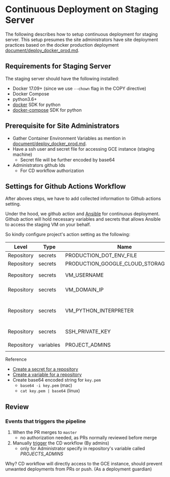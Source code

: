 # Continuous Deployment on Staging Server

The following describes how to setup continuous deployment for staging server. This setup presumes the site administrators have site deployment practices based on the docker production deployment [document/deploy_docker_prod.md](/document/deploy_docker_prod.md).

## Requirements for Staging Server
The staging server should have the following installed:
- Docker 17.09+ (since we use `--chown` flag in the COPY directive)
- Docker Compose
- python3.6+
- [docker](https://pypi.org/project/docker/) SDK for python
- [docker-compose](https://pypi.org/project/docker-compose/) SDK for python


## Prerequisite for Site Administrators
- Gather Container Environment Variables as mention in [document/deploy_docker_prod.md](/document/deploy_docker_prod.md).
- Have a ssh user and secret file for accessing GCE instance (staging machine)
    - Secret file will be further encoded by base64
- Administrators github Ids
    - For CD workflow authorization

## Settings for Github Actions Workflow
After aboves steps, we have to add collected information to Github actions setting.

Under the hood, we github action and [Ansible](https://www.ansible.com/overview/how-ansible-works) for continuous deployment. Github action will hold necessary variables and secrets that allows Ansible to access the staging VM on your behalf.

So kindly configure project's action setting as the following:

| Level  | Type   | Name   | Value (example) | Remarks |
|-----------|------------|---------------|----------|------------|
| Repository | secrets | PRODUCTION_DOT_ENV_FILE | `DATABASE_URL=...`   |   multiline support      |
| Repository | secrets | PRODUCTION_GOOGLE_CLOUD_STORAGE_JSON | `{ ...`   |   multiline support      |
| Repository | secrets | VM_USERNAME | cd_user  | user name for ssh {user_name}@{vm_domain}  |
| Repository | secrets | VM_DOMAIN_IP | staging.pycon.tw  | IP address or Domain that points to the staging server  |
| Repository | secrets | VM_PYTHON_INTERPRETER | `/home/dev/.pyenv/shims/python`  | path to your python environment that has docker/docker-compose packages installed |
| Repository | secrets | SSH_PRIVATE_KEY | `21xa312....`     |  base64 encoded of key-pair (`.pem` file) |
| Repository | variables | PROJECT_ADMINS | `["github_user_1", "github_user_2"]` | For example `["josix"]` |

Reference
- [Create a secret for a repository](https://docs.github.com/en/actions/security-guides/encrypted-secrets#creating-encrypted-secrets-for-a-repository)
- [Create a variable for a repository](https://docs.github.com/en/actions/learn-github-actions/variables#creating-configuration-variables-for-a-repository)
- Create base64 encoded string for `key.pem`
    - `base64 -i key.pem` (mac)
    - `cat key.pem | base64` (linux)

## Review
### Events that triggers the pipeline
1. When the PR merges to `master`
    - no authorization needed, as PRs normally reviewed before merge
2. Manually [trigger](https://docs.github.com/en/actions/managing-workflow-runs/manually-running-a-workflow#running-a-workflow) the CD workflow (By admins)
    - only for Administrator specify in repository's variable called *PROJECTS_ADMINS*

Why? CD workflow will directly access to the GCE instance, should prevent unwanted deployments from PRs or push. (As a deployment guardian)
